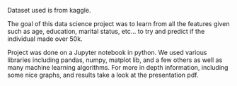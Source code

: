 Dataset used is from kaggle.

The goal of this data science project was to learn from all the features given such as age, education, marital status, etc... to try and predict 
if the individual made over 50k.

Project was done on a Jupyter notebook in python. We used various libraries including pandas, numpy, matplot lib, and a few others as well 
as many machine learning algorithms.
For more in depth information, including some nice graphs, and results take a look at the presentation pdf.
